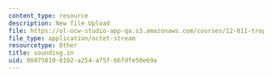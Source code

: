 ```yaml
---
content_type: resource
description: New file Upload
file: https://ol-ocw-studio-app-qa.s3.amazonaws.com/courses/12-811-tropical-meteorology-spring-2011/060758100192a254a75f66fdfe50e69a_sounding.in
file_type: application/octet-stream
resourcetype: Other
title: sounding.in
uid: 06075810-0192-a254-a75f-66fdfe50e69a
---
```

